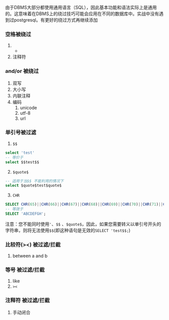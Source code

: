 由于DBMS大部分都使用通用语言（SQL），因此基本功能和语法实际上是通用的。这意味着在DBMS上的绕过技巧可能会应用在不同的数据库中。实战中没有遇到过postgresql。有更好的绕过方式再继续添加
### 空格被绕过

1. +
2. 注释符



### and/or 被绕过

1. 双写
2. 大小写
3. 内联注释
4. 编码
   1. unicode
   2. utf-8
   3. url



### 单引号被过滤

1. `$$`
```sql
select 'test'
-- 等价于
select $$test$$
```

2. `$quote$`
```sql
-- 适用于当$$ 不能利用的情况下
select $quote$test$quote$
```

3. `CHR`
```sql
SELECT CHR(65)||CHR(66)||CHR(67)||CHR(68)||CHR(69)||CHR(70)||CHR(71)||CHR(72);
-- 等效于
SELECT 'ABCDEFGH';
```
注意：您不能同时使用`'`、`$$` 、`$quote$`，因此，如果您需要转义以单引号开头的字符串，则将无法使用`$$`(即这种语句是无效的`SELECT 'test$$;`)
### 比较符(><) 被过滤/拦截

1. between a and b



### 等号 被过滤/拦截

1. like
2. `><`



### 注释符 被过滤/拦截

1. 手动闭合


